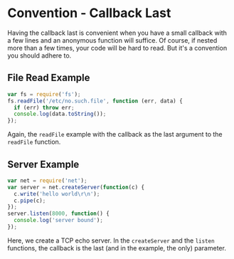 # Convention - Callback Last

Having the callback last is convenient when you have a small callback with a few
lines and an anonymous function will suffice. Of course, if nested more than a
few times, your code will be hard to read. But it's a convention you should
adhere to.

## File Read Example

```javascript
var fs = require('fs');
fs.readFile('/etc/no.such.file', function (err, data) {
  if (err) throw err;
  console.log(data.toString());
});
```

Again, the `readFile` example with the callback as the last argument to the
`readFile` function.

## Server Example

```javascript
var net = require('net');
var server = net.createServer(function(c) {
  c.write('hello world\r\n');
  c.pipe(c);
});
server.listen(8000, function() {
  console.log('server bound');
});
```

Here, we create a TCP echo server. In the `createServer` and the `listen` functions,
the callback is the last (and in the example, the only) parameter. 

